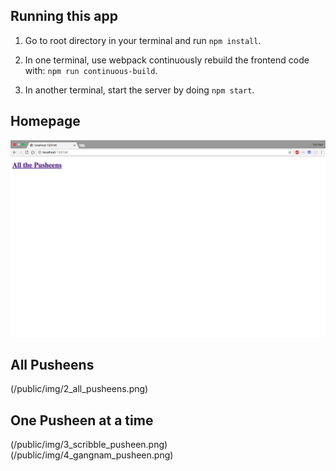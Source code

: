 ## Running this app

1. Go to root directory in your terminal and run `npm install`.

2. In one terminal, use webpack continuously rebuild the frontend code with: `npm run continuous-build`.

3. In another terminal, start the server by doing `npm start`.

## Homepage
![Alt text](/public/img/1_home.png "Home Page")

## All Pusheens
(/public/img/2_all_pusheens.png)

## One Pusheen at a time
(/public/img/3_scribble_pusheen.png)
(/public/img/4_gangnam_pusheen.png)
